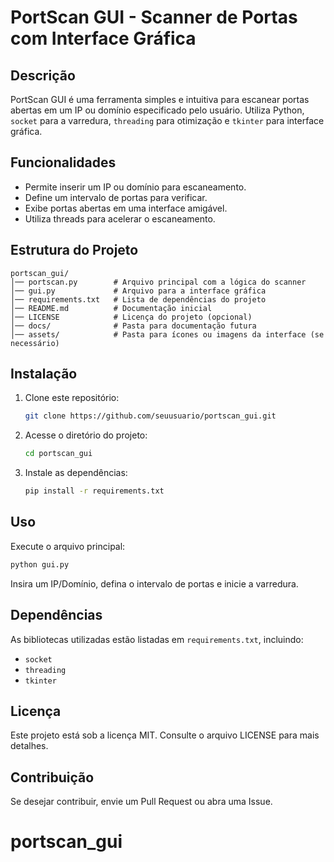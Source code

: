 # PortScan GUI - Scanner de Portas com Interface Gráfica

## Descrição
PortScan GUI é uma ferramenta simples e intuitiva para escanear portas abertas em um IP ou domínio especificado pelo usuário. Utiliza Python, `socket` para a varredura, `threading` para otimização e `tkinter` para interface gráfica.

## Funcionalidades
- Permite inserir um IP ou domínio para escaneamento.
- Define um intervalo de portas para verificar.
- Exibe portas abertas em uma interface amigável.
- Utiliza threads para acelerar o escaneamento.

## Estrutura do Projeto
```
portscan_gui/
│── portscan.py        # Arquivo principal com a lógica do scanner
│── gui.py             # Arquivo para a interface gráfica
│── requirements.txt   # Lista de dependências do projeto
│── README.md          # Documentação inicial
│── LICENSE            # Licença do projeto (opcional)
│── docs/              # Pasta para documentação futura
│── assets/            # Pasta para ícones ou imagens da interface (se necessário)
```

## Instalação
1. Clone este repositório:
   ```sh
   git clone https://github.com/seuusuario/portscan_gui.git
   ```
2. Acesse o diretório do projeto:
   ```sh
   cd portscan_gui
   ```
3. Instale as dependências:
   ```sh
   pip install -r requirements.txt
   ```

## Uso
Execute o arquivo principal:
```sh
python gui.py
```
Insira um IP/Domínio, defina o intervalo de portas e inicie a varredura.

## Dependências
As bibliotecas utilizadas estão listadas em `requirements.txt`, incluindo:
- `socket`
- `threading`
- `tkinter`

## Licença
Este projeto está sob a licença MIT. Consulte o arquivo LICENSE para mais detalhes.

## Contribuição
Se desejar contribuir, envie um Pull Request ou abra uma Issue.


# portscan_gui
